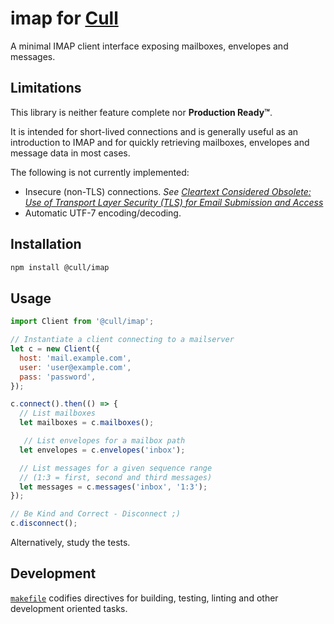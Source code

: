 # imap for [Cull](https://cull.email)

A minimal IMAP client interface exposing mailboxes, envelopes and messages.

## Limitations

This library is neither feature complete nor __Production Ready™__.

It is intended for short-lived connections and is generally useful as an introduction to IMAP and for quickly retrieving mailboxes, envelopes and message data in most cases.

The following is not currently implemented:

* Insecure (non-TLS) connections. _See [Cleartext Considered Obsolete: Use of Transport Layer Security (TLS) for Email Submission and Access](https://tools.ietf.org/html/rfc8314)_
* Automatic UTF-7 encoding/decoding.

## Installation

```sh
npm install @cull/imap
```

## Usage

```js
import Client from '@cull/imap';

// Instantiate a client connecting to a mailserver
let c = new Client({
  host: 'mail.example.com',
  user: 'user@example.com',
  pass: 'password',
});

c.connect().then(() => {
  // List mailboxes
  let mailboxes = c.mailboxes();

   // List envelopes for a mailbox path
  let envelopes = c.envelopes('inbox');

  // List messages for a given sequence range
  // (1:3 = first, second and third messages)
  let messages = c.messages('inbox', '1:3');
});

// Be Kind and Correct - Disconnect ;)
c.disconnect();
```

Alternatively, study the tests.

## Development

[`makefile`](https://github.com/cull-email/imap/blob/master/makefile) codifies directives for building, testing, linting and other development oriented tasks.